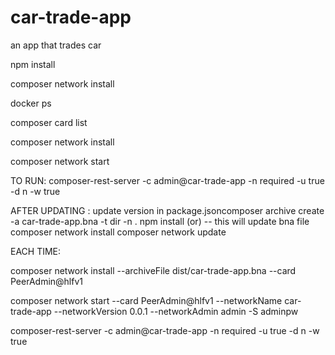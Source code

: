 # car-trade-app

an app that trades car

npm install

composer network install

docker ps

composer card list

composer network install

composer network start

TO RUN:
composer-rest-server -c admin@car-trade-app -n required -u true -d n -w true

AFTER UPDATING :
update version in package.jsoncomposer archive create -a car-trade-app.bna -t dir -n .
npm install  (or) 
     -- this will update bna file
composer network install
composer network update 


EACH TIME:

composer network install --archiveFile dist/car-trade-app.bna --card PeerAdmin@hlfv1

composer network start --card PeerAdmin@hlfv1 --networkName car-trade-app --networkVersion 0.0.1 --networkAdmin admin -S adminpw 

composer-rest-server -c admin@car-trade-app -n required -u true -d n -w true

